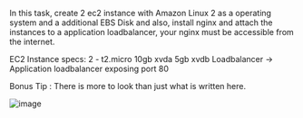 In this task, create 2 ec2 instance with Amazon Linux 2 as a operating system and a additional EBS Disk and also, install nginx and attach the instances to a application loadbalancer, your nginx must be accessible from the internet.

EC2 Instance specs: 2 - t2.micro 10gb xvda 5gb xvdb
Loadbalancer -> Application loadbalancer exposing port 80

Bonus Tip : There is more to look than just what is written here.

![image](https://user-images.githubusercontent.com/40150118/187546116-de7e2f9e-fa2f-4f41-af26-a25847ad320e.png)
